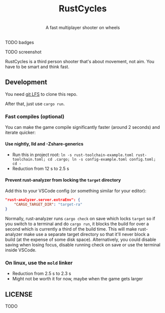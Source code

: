 <div align="center">
    <h1>RustCycles</h1>
    <br />
    A fast multiplayer shooter on wheels
</div>
<br />

TODO badges

TODO screenshot

RustCycles is a third person shooter that's about movement, not aim. You have to be smart and think fast.

## Development

You need [git LFS](https://git-lfs.github.com/) to clone this repo.

After that, just use `cargo run`.

### Fast compiles (optional)

You can make the game compile significantly faster (around 2 seconds) and iterate quicker:

#### Use nightly, lld and -Zshare-generics

- Run this in project root: `ln -s rust-toolchain-example.toml rust-toolchain.toml; cd .cargo; ln -s config-example.toml config.toml; cd -`
- Reduction from 12 s to 2.5 s

#### Prevent rust-analyzer from locking the `target` directory

Add this to your VSCode config (or something similar for your editor):

```json
"rust-analyzer.server.extraEnv": {
    "CARGO_TARGET_DIR": "target-ra"
}
```

Normally, rust-analyzer runs `cargo check` on save which locks `target` so if you switch to a terminal and do `cargo run`, it blocks the build for over a second which is currently a third of the build time. This will make rust-analyzer make use a separate target directory so that it'll never block a build (at the expense of some disk space). Alternatively, you could disable saving when losing focus, disable running check on save or use the terminal inside VSCode.

### On linux, use the `mold` linker

- Reduction from 2.5 s to 2.3 s
- Might not be worth it for now, maybe when the game gets larger

## LICENSE

TODO
